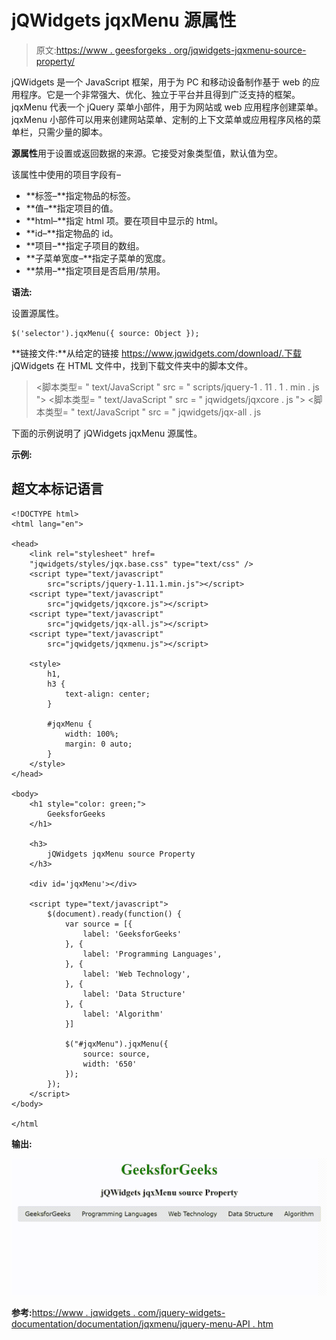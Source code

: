 # jQWidgets jqxMenu 源属性

> 原文:[https://www . geesforgeks . org/jqwidgets-jqxmenu-source-property/](https://www.geeksforgeeks.org/jqwidgets-jqxmenu-source-property/)

jQWidgets 是一个 JavaScript 框架，用于为 PC 和移动设备制作基于 web 的应用程序。它是一个非常强大、优化、独立于平台并且得到广泛支持的框架。jqxMenu 代表一个 jQuery 菜单小部件，用于为网站或 web 应用程序创建菜单。jqxMenu 小部件可以用来创建网站菜单、定制的上下文菜单或应用程序风格的菜单栏，只需少量的脚本。

**源属性**用于设置或返回数据的来源。它接受对象类型值，默认值为空。

该属性中使用的项目字段有–

*   **标签–**指定物品的标签。
*   **值–**指定项目的值。
*   **html–**指定 html 项。要在项目中显示的 html。
*   **id–**指定物品的 id。
*   **项目–**指定子项目的数组。
*   **子菜单宽度–**指定子菜单的宽度。
*   **禁用–**指定项目是否启用/禁用。

**语法:**

设置源属性。

```
$('selector').jqxMenu({ source: Object });
```

**链接文件:**从给定的链接 https://www.jqwidgets.com/download/.下载 jQWidgets 在 HTML 文件中，找到下载文件夹中的脚本文件。

> <link rel="”stylesheet”" href="”jqwidgets/styles/jqx.base.css”" type="”text/css”">
> <脚本类型= " text/JavaScript " src = " scripts/jquery-1 . 11 . 1 . min . js "></脚本类型>
> <脚本类型= " text/JavaScript " src = " jqwidgets/jqxcore . js "></脚本类型>
> <脚本类型= " text/JavaScript " src = " jqwidgets/jqx-all . js

下面的示例说明了 jQWidgets jqxMenu 源属性。

**示例:**

## 超文本标记语言

```
<!DOCTYPE html>
<html lang="en">

<head>
    <link rel="stylesheet" href=
    "jqwidgets/styles/jqx.base.css" type="text/css" />
    <script type="text/javascript" 
        src="scripts/jquery-1.11.1.min.js"></script>
    <script type="text/javascript" 
        src="jqwidgets/jqxcore.js"></script>
    <script type="text/javascript" 
        src="jqwidgets/jqx-all.js"></script>
    <script type="text/javascript" 
        src="jqwidgets/jqxmenu.js"></script>

    <style>
        h1,
        h3 {
            text-align: center;
        }

        #jqxMenu {
            width: 100%;
            margin: 0 auto;
        }
    </style>
</head>

<body>
    <h1 style="color: green;">
        GeeksforGeeks
    </h1>

    <h3>
        jQWidgets jqxMenu source Property
    </h3>

    <div id='jqxMenu'></div>

    <script type="text/javascript">
        $(document).ready(function() {
            var source = [{
                label: 'GeeksforGeeks'
            }, {
                label: 'Programming Languages',
            }, {
                label: 'Web Technology',
            }, {
                label: 'Data Structure'
            }, {
                label: 'Algorithm'
            }]

            $("#jqxMenu").jqxMenu({
                source: source,
                width: '650'
            });
        });
    </script>
</body>

</html
```

**输出:**

![](img/f5be3e5474cc5c5ef512e4fae3c871cb.png)

**参考:**[https://www . jqwidgets . com/jquery-widgets-documentation/documentation/jqxmenu/jquery-menu-API . htm](https://www.jqwidgets.com/jquery-widgets-documentation/documentation/jqxmenu/jquery-menu-api.htm)